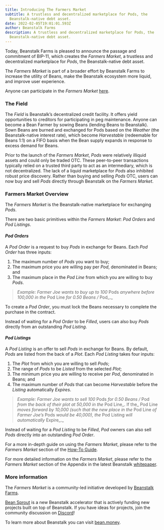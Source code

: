 ```yaml
---
title: Introducing The Farmers Market
subtitle: A trustless and decentralized marketplace for Pods, the
  Beanstalk-native debt asset.
date: 2022-02-05T19:01:01.593Z
author: Beanstalk Farms
description: A trustless and decentralized marketplace for Pods, the
  Beanstalk-native debt asset.
---
```


Today, Beanstalk Farms is pleased to announce the passage and commitment of BIP-11, which creates the _Farmers Market_, a trustless and decentralized marketplace for _Pods_, the Beanstalk-native debt asset.

The _Farmers Market_ is part of a broader effort by Beanstalk Farms to increase the utility of Beans, make the Beanstalk ecosystem more liquid, and improve user experience.

Anyone can participate in the _Farmers Market_ [here](https://bean.money/market).

### **The Field**

The _Field_ is Beanstalk’s decentralized credit facility. It offers yield opportunities to creditors for participating in peg maintenance. Anyone can become a Bean Farmer by sowing Beans (lending Beans to Beanstalk). Sown Beans are burned and exchanged for Pods based on the _Weather_ (the Beanstalk-native interest rate), which become _Harvestable_ (redeemable for Beans 1:1) on a FIFO basis when the Bean supply expands in response to excess demand for Beans.

Prior to the launch of the _Farmers Market_, _Pods_ were relatively illiquid assets and could only be traded OTC. These peer-to-peer transactions typically relied on a trusted third party to act as an intermediary, which is not decentralized. The lack of a liquid marketplace for _Pods_ also inhibited robust price discovery. Rather than buying and selling _Pods_ OTC, users can now buy and sell _Pods_ directly through Beanstalk on the _Farmers_ _Market_.

### Farmers Market Overview

The _Farmers Market_ is the Beanstalk-native marketplace for exchanging _Pods_.

There are two basic primitives within the _Farmers Market_: _Pod Orders_ and _Pod Listings_.

#### _Pod Orders_

A _Pod Order_ is a request to buy _Pods_ in exchange for Beans. Each _Pod Order_ has three inputs:

1.  The maximum number of _Pods_ you want to buy;
2.  The maximum price you are willing pay per _Pod_, denominated in Beans; and
3.  The maximum place in the _Pod Line_ from which you are willing to buy _Pods_.

> _Example: Farmer Joe wants to buy up to 100_ Pods _anywhere before 100,000 in the_ Pod Line _for 0.50 Beans /_ Pod_._

To create a _Pod Order_, you must lock the Beans necessary to complete the purchase in the contract.

Instead of waiting for a _Pod Order_ to be _Filled_, users can also buy _Pods_ directly from an outstanding _Pod Listing_.

#### _Pod Listings_

A _Pod Listing_ is an offer to sell _Pods_ in exchange for Beans. By default, _Pods_ are listed from the back of a _Plot_. Each _Pod Listing_ takes four inputs:

1.  The _Plot_ from which you are willing to sell _Pods_;
2.  The range of _Pods_ to be _Listed_ from the selected _Plot_;
3.  The minimum price you are willing to receive per _Pod_, denominated in Beans; and
4.  The maximum number of _Pods_ that can become _Harvestable_ before the _Listing_ automatically _Expires_.

> _Example: Farmer Joe wants to sell 100_ Pods _for 0.50 Beans /_ Pod _from the back of their plot at 50,000 in the_ Pod Line_. If the_ Pod Line _moves forward by 10,000 (such that the new place in the_ Pod Line _of Farmer Joe’s_ Pods _would be 40,000), the_ Pod Listing _will automatically_ Expire_._

Instead of waiting for a _Pod Listing_ to be _Filled_, _Pod_ owners can also sell _Pods_ directly into an outstanding _Pod Order_.

For a more in-depth guide on using the _Farmers Market_, please refer to the _Farmers Market_ section of the [How-To Guide](https://bean.money/docs/how-to).

For more detailed information on the _Farmers Market_, please refer to the _Farmers Market_ section of the Appendix in the latest Beanstalk [whitepaper](https://bean.money/docs/beanstalk.pdf).

### More information

The _Farmers Market_ is a community-led initiative developed by [Beanstalk Farms](https://twitter.com/BeanstalkFarms).

[Bean Sprout](https://twitter.com/WeAreBeanSprout) is a new Beanstalk accelerator that is actively funding new projects built on top of Beanstalk. If you have ideas for projects, join the community discussion on [Discord](https://discord.gg/y4cJNv5DTM)!

To learn more about Beanstalk you can visit [bean.money](http://bean.money).
